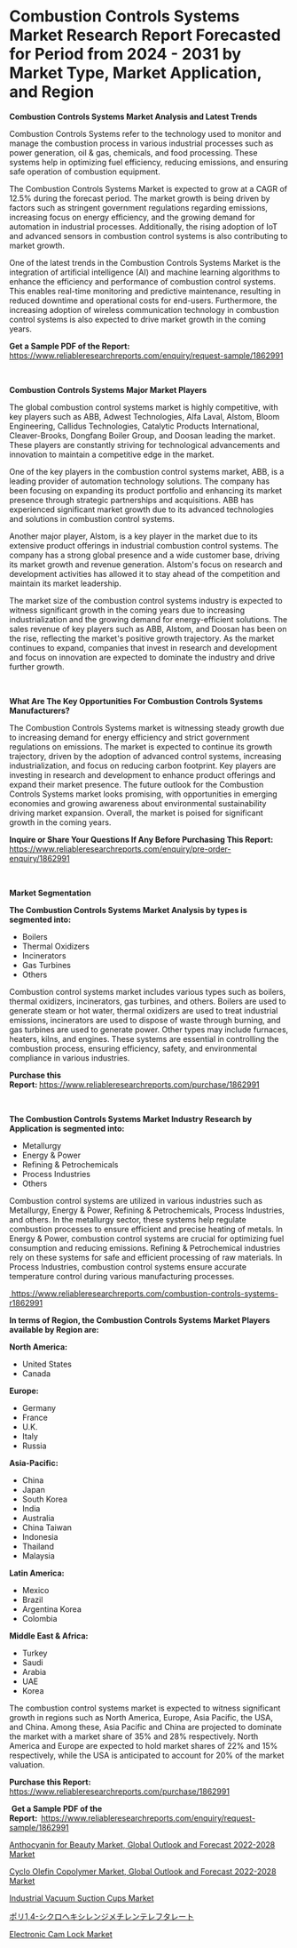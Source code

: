 <p><h1>Combustion Controls Systems Market Research Report Forecasted for Period from 2024 -  2031 by Market Type, Market Application, and Region</h1></p><p><strong>Combustion Controls Systems Market Analysis and Latest Trends</strong></p>
<p><p>Combustion Controls Systems refer to the technology used to monitor and manage the combustion process in various industrial processes such as power generation, oil & gas, chemicals, and food processing. These systems help in optimizing fuel efficiency, reducing emissions, and ensuring safe operation of combustion equipment.</p><p>The Combustion Controls Systems Market is expected to grow at a CAGR of 12.5% during the forecast period. The market growth is being driven by factors such as stringent government regulations regarding emissions, increasing focus on energy efficiency, and the growing demand for automation in industrial processes. Additionally, the rising adoption of IoT and advanced sensors in combustion control systems is also contributing to market growth.</p><p>One of the latest trends in the Combustion Controls Systems Market is the integration of artificial intelligence (AI) and machine learning algorithms to enhance the efficiency and performance of combustion control systems. This enables real-time monitoring and predictive maintenance, resulting in reduced downtime and operational costs for end-users. Furthermore, the increasing adoption of wireless communication technology in combustion control systems is also expected to drive market growth in the coming years.</p></p>
<p><strong>Get a Sample PDF of the Report:&nbsp;</strong> <a href="https://www.reliableresearchreports.com/enquiry/request-sample/1862991">https://www.reliableresearchreports.com/enquiry/request-sample/1862991</a></p>
<p>&nbsp;</p>
<p><strong>Combustion Controls Systems Major Market Players</strong></p>
<p><p>The global combustion control systems market is highly competitive, with key players such as ABB, Adwest Technologies, Alfa Laval, Alstom, Bloom Engineering, Callidus Technologies, Catalytic Products International, Cleaver-Brooks, Dongfang Boiler Group, and Doosan leading the market. These players are constantly striving for technological advancements and innovation to maintain a competitive edge in the market.</p><p>One of the key players in the combustion control systems market, ABB, is a leading provider of automation technology solutions. The company has been focusing on expanding its product portfolio and enhancing its market presence through strategic partnerships and acquisitions. ABB has experienced significant market growth due to its advanced technologies and solutions in combustion control systems.</p><p>Another major player, Alstom, is a key player in the market due to its extensive product offerings in industrial combustion control systems. The company has a strong global presence and a wide customer base, driving its market growth and revenue generation. Alstom's focus on research and development activities has allowed it to stay ahead of the competition and maintain its market leadership.</p><p>The market size of the combustion control systems industry is expected to witness significant growth in the coming years due to increasing industrialization and the growing demand for energy-efficient solutions. The sales revenue of key players such as ABB, Alstom, and Doosan has been on the rise, reflecting the market's positive growth trajectory. As the market continues to expand, companies that invest in research and development and focus on innovation are expected to dominate the industry and drive further growth.</p></p>
<p>&nbsp;</p>
<p><strong>What Are The Key Opportunities For Combustion Controls Systems Manufacturers?</strong></p>
<p><p>The Combustion Controls Systems market is witnessing steady growth due to increasing demand for energy efficiency and strict government regulations on emissions. The market is expected to continue its growth trajectory, driven by the adoption of advanced control systems, increasing industrialization, and focus on reducing carbon footprint. Key players are investing in research and development to enhance product offerings and expand their market presence. The future outlook for the Combustion Controls Systems market looks promising, with opportunities in emerging economies and growing awareness about environmental sustainability driving market expansion. Overall, the market is poised for significant growth in the coming years.</p></p>
<p><strong>Inquire or Share Your Questions If Any Before Purchasing This Report:</strong> <a href="https://www.reliableresearchreports.com/enquiry/pre-order-enquiry/1862991">https://www.reliableresearchreports.com/enquiry/pre-order-enquiry/1862991</a></p>
<p>&nbsp;</p>
<p><strong>Market Segmentation</strong></p>
<p><strong>The Combustion Controls Systems Market Analysis by types is segmented into:</strong></p>
<p><ul><li>Boilers</li><li>Thermal Oxidizers</li><li>Incinerators</li><li>Gas Turbines</li><li>Others</li></ul></p>
<p><p>Combustion control systems market includes various types such as boilers, thermal oxidizers, incinerators, gas turbines, and others. Boilers are used to generate steam or hot water, thermal oxidizers are used to treat industrial emissions, incinerators are used to dispose of waste through burning, and gas turbines are used to generate power. Other types may include furnaces, heaters, kilns, and engines. These systems are essential in controlling the combustion process, ensuring efficiency, safety, and environmental compliance in various industries.</p></p>
<p><strong>Purchase this Report:&nbsp;</strong><a href="https://www.reliableresearchreports.com/purchase/1862991">https://www.reliableresearchreports.com/purchase/1862991</a></p>
<p>&nbsp;</p>
<p><strong>The Combustion Controls Systems Market Industry Research by Application is segmented into:</strong></p>
<p><ul><li>Metallurgy</li><li>Energy & Power</li><li>Refining & Petrochemicals</li><li>Process Industries</li><li>Others</li></ul></p>
<p><p>Combustion control systems are utilized in various industries such as Metallurgy, Energy & Power, Refining & Petrochemicals, Process Industries, and others. In the metallurgy sector, these systems help regulate combustion processes to ensure efficient and precise heating of metals. In Energy & Power, combustion control systems are crucial for optimizing fuel consumption and reducing emissions. Refining & Petrochemical industries rely on these systems for safe and efficient processing of raw materials. In Process Industries, combustion control systems ensure accurate temperature control during various manufacturing processes.</p></p>
<p><a href="https://www.reliableresearchreports.com/combustion-controls-systems-r1862991">&nbsp;https://www.reliableresearchreports.com/combustion-controls-systems-r1862991</a></p>
<p><strong>In terms of Region, the Combustion Controls Systems Market Players available by Region are:</strong></p>
<p>
    <p> <strong> North America: </strong>
        <ul>
            <li>United States</li>
            <li>Canada</li>
        </ul>
        </p> 
    <p> <strong> Europe: </strong>
        <ul>
            <li>Germany</li>
            <li>France</li>
            <li>U.K.</li>
            <li>Italy</li>
            <li>Russia</li>
        </ul>
        </p> 
    <p> <strong> Asia-Pacific: </strong>
        <ul>
            <li>China</li>
            <li>Japan</li>
            <li>South Korea</li>
            <li>India</li>
            <li>Australia</li>
            <li>China Taiwan</li>
            <li>Indonesia</li>
            <li>Thailand</li>
            <li>Malaysia</li>
        </ul>
        </p> 
    <p> <strong> Latin America: </strong>
        <ul>
            <li>Mexico</li>
            <li>Brazil</li>
            <li>Argentina Korea</li>
            <li>Colombia</li>
        </ul>
        </p> 
    <p> <strong> Middle East & Africa: </strong>
        <ul>
            <li>Turkey</li>
            <li>Saudi</li>
            <li>Arabia</li>
            <li>UAE</li>
            <li>Korea</li>
        </ul>
    </p>
    </p>
<p><p>The combustion control systems market is expected to witness significant growth in regions such as North America, Europe, Asia Pacific, the USA, and China. Among these, Asia Pacific and China are projected to dominate the market with a market share of 35% and 28% respectively. North America and Europe are expected to hold market shares of 22% and 15% respectively, while the USA is anticipated to account for 20% of the market valuation.</p></p>
<p><strong>Purchase this Report: </strong><a href="https://www.reliableresearchreports.com/purchase/1862991">https://www.reliableresearchreports.com/purchase/1862991</a></p>
<p>&nbsp;<strong>Get a Sample PDF of the Report:&nbsp;&nbsp;</strong><a href="https://www.reliableresearchreports.com/enquiry/request-sample/1862991">https://www.reliableresearchreports.com/enquiry/request-sample/1862991</a></p>
<p><strong></strong></p>
<p><p><a href="https://www.linkedin.com/pulse/insights-anthocyanin-beauty-market-global-outlook-forecast-lmxoe?trackingId=nf3GliGasB0A4LZDa3sHrQ%3D%3D">Anthocyanin for Beauty Market, Global Outlook and Forecast 2022-2028 Market</a></p><p><a href="https://www.linkedin.com/pulse/comprehensive-analysis-global-cyclo-olefin-copolymer-market-fupee?trackingId=lILGX7%2BYA97VeBc0VXzzDQ%3D%3D">Cyclo Olefin Copolymer Market, Global Outlook and Forecast 2022-2028 Market</a></p><p><a href="https://github.com/sahltyb2/Market-Research-Report-List-1/blob/main/industrial-vacuum-suction-cups-market.md">Industrial Vacuum Suction Cups Market</a></p><p><a href="https://github.com/RandallRunte2023/Market-Research-Report-List-1/blob/main/8154481164282.md">ポリ1,4-シクロヘキシレンジメチレンテレフタレート</a></p><p><a href="https://github.com/setiawananhar13/Market-Research-Report-List-1/blob/main/electronic-cam-lock-market.md">Electronic Cam Lock Market</a></p></p>